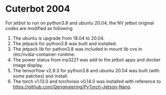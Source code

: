 # Cuterbot 2004 
For jetbot to run on python3.8 and ubuntu 20.04, the NV jetbot original codes are modified as following
1. The ubuntu is upgrade from 18.04 to 20.04.
2. The jetpack for python3.8 was built and installed.
3. The jetpack lib for pathon3.8 was included in mount lib cvs in /etc/nvdia-container-runtime.
4. The power status from ina3221 was add to the jetbot apps and docker image display.
5. The tensorflow v2.9.3 for python3.8 and ubuntu 20.04 was built (with some patches) and install.
6. The torch v1.13.0 and torchvisio v0.14.0 was installed with reference to https://github.com/Qengineering/PyTorch-Jetson-Nano.

